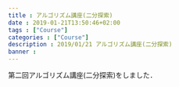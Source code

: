 ```yaml
---
title : アルゴリズム講座(二分探索)
date : 2019-01-21T13:50:46+02:00
tags : ["Course"]
categories : ["Course"]
description : 2019/01/21 アルゴリズム講座(二分探索)
banner :
---
```

第二回アルゴリズム講座(二分探索)をしました．  
<!--more-->
